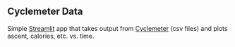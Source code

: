 ## Cyclemeter Data

Simple [Streamlit](https://streamlit.io/) app that takes output from [Cyclemeter](https://cyclemeter.com/) (csv files) and plots ascent, calories, etc. vs. time.

